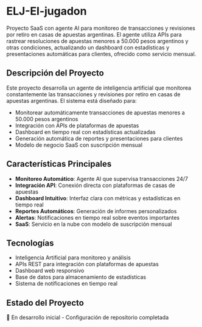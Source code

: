 # ELJ-El-jugadon

Proyecto SaaS con agente AI para monitoreo de transacciones y revisiones por retiro en casas de apuestas argentinas. El agente utiliza APIs para rastrear resoluciones de apuestas menores a 50.000 pesos argentinos y otras condiciones, actualizando un dashboard con estadísticas y presentaciones automáticas para clientes, ofrecido como servicio mensual.

## Descripción del Proyecto

Este proyecto desarrolla un agente de inteligencia artificial que monitorea constantemente las transacciones y revisiones por retiro en casas de apuestas argentinas. El sistema está diseñado para:

- Monitorear automáticamente transacciones de apuestas menores a 50.000 pesos argentinos
- Integración con APIs de plataformas de apuestas
- Dashboard en tiempo real con estadísticas actualizadas
- Generación automática de reportes y presentaciones para clientes
- Modelo de negocio SaaS con suscripción mensual

## Características Principales

- **Monitoreo Automático**: Agente AI que supervisa transacciones 24/7
- **Integración API**: Conexión directa con plataformas de casas de apuestas
- **Dashboard Intuitivo**: Interfaz clara con métricas y estadísticas en tiempo real
- **Reportes Automáticos**: Generación de informes personalizados
- **Alertas**: Notificaciones en tiempo real sobre eventos importantes
- **SaaS**: Servicio en la nube con modelo de suscripción mensual

## Tecnologías

- Inteligencia Artificial para monitoreo y análisis
- APIs REST para integración con plataformas de apuestas
- Dashboard web responsivo
- Base de datos para almacenamiento de estadísticas
- Sistema de notificaciones en tiempo real

## Estado del Proyecto

🚧 En desarrollo inicial - Configuración de repositorio completada
